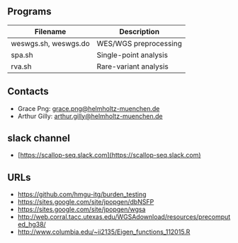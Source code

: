 ## Programs

Filename | Description
---------|------------
weswgs.sh, weswgs.do| WES/WGS preprocessing
spa.sh | Single-point analysis
rva.sh | Rare-variant analysis

## Contacts

* Grace Png: grace.png@helmholtz-muenchen.de
* Arthur Gilly: arthur.gilly@helmholtz-muenchen.de

## slack channel

* [https://scallop-seq.slack.com](https://scallop-seq.slack.com)

## URLs

* https://github.com/hmgu-itg/burden_testing
* https://sites.google.com/site/jpopgen/dbNSFP
* https://sites.google.com/site/jpopgen/wgsa
* http://web.corral.tacc.utexas.edu/WGSAdownload/resources/precomputed_hg38/
* http://www.columbia.edu/~ii2135/Eigen_functions_112015.R
